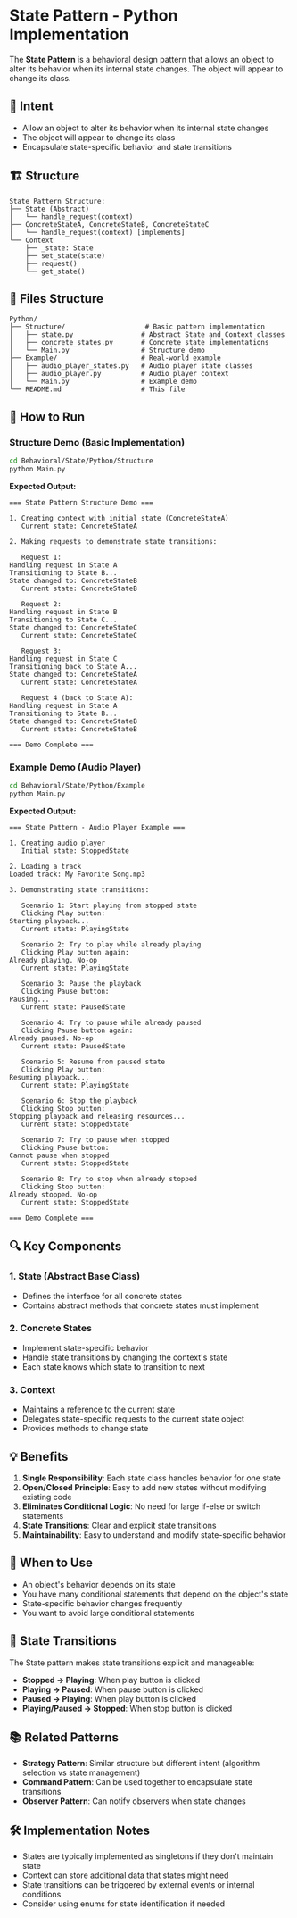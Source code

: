 # State Pattern - Python Implementation

The **State Pattern** is a behavioral design pattern that allows an object to alter its behavior when its internal state changes. The object will appear to change its class.

## 🎯 Intent

- Allow an object to alter its behavior when its internal state changes
- The object will appear to change its class
- Encapsulate state-specific behavior and state transitions

## 🏗️ Structure

```
State Pattern Structure:
├── State (Abstract)
│   └── handle_request(context)
├── ConcreteStateA, ConcreteStateB, ConcreteStateC
│   └── handle_request(context) [implements]
└── Context
    ├── _state: State
    ├── set_state(state)
    ├── request()
    └── get_state()
```

## 📁 Files Structure

```
Python/
├── Structure/                    # Basic pattern implementation
│   ├── state.py                 # Abstract State and Context classes
│   ├── concrete_states.py       # Concrete state implementations
│   └── Main.py                  # Structure demo
├── Example/                     # Real-world example
│   ├── audio_player_states.py   # Audio player state classes
│   ├── audio_player.py          # Audio player context
│   └── Main.py                  # Example demo
└── README.md                    # This file
```

## 🚀 How to Run

### Structure Demo (Basic Implementation)

```bash
cd Behavioral/State/Python/Structure
python Main.py
```

**Expected Output:**
```
=== State Pattern Structure Demo ===

1. Creating context with initial state (ConcreteStateA)
   Current state: ConcreteStateA

2. Making requests to demonstrate state transitions:

   Request 1:
Handling request in State A
Transitioning to State B...
State changed to: ConcreteStateB
   Current state: ConcreteStateB

   Request 2:
Handling request in State B
Transitioning to State C...
State changed to: ConcreteStateC
   Current state: ConcreteStateC

   Request 3:
Handling request in State C
Transitioning back to State A...
State changed to: ConcreteStateA
   Current state: ConcreteStateA

   Request 4 (back to State A):
Handling request in State A
Transitioning to State B...
State changed to: ConcreteStateB
   Current state: ConcreteStateB

=== Demo Complete ===
```

### Example Demo (Audio Player)

```bash
cd Behavioral/State/Python/Example
python Main.py
```

**Expected Output:**
```
=== State Pattern - Audio Player Example ===

1. Creating audio player
   Initial state: StoppedState

2. Loading a track
Loaded track: My Favorite Song.mp3

3. Demonstrating state transitions:

   Scenario 1: Start playing from stopped state
   Clicking Play button:
Starting playback...
   Current state: PlayingState

   Scenario 2: Try to play while already playing
   Clicking Play button again:
Already playing. No-op
   Current state: PlayingState

   Scenario 3: Pause the playback
   Clicking Pause button:
Pausing...
   Current state: PausedState

   Scenario 4: Try to pause while already paused
   Clicking Pause button again:
Already paused. No-op
   Current state: PausedState

   Scenario 5: Resume from paused state
   Clicking Play button:
Resuming playback...
   Current state: PlayingState

   Scenario 6: Stop the playback
   Clicking Stop button:
Stopping playback and releasing resources...
   Current state: StoppedState

   Scenario 7: Try to pause when stopped
   Clicking Pause button:
Cannot pause when stopped
   Current state: StoppedState

   Scenario 8: Try to stop when already stopped
   Clicking Stop button:
Already stopped. No-op
   Current state: StoppedState

=== Demo Complete ===
```

## 🔍 Key Components

### 1. State (Abstract Base Class)
- Defines the interface for all concrete states
- Contains abstract methods that concrete states must implement

### 2. Concrete States
- Implement state-specific behavior
- Handle state transitions by changing the context's state
- Each state knows which state to transition to next

### 3. Context
- Maintains a reference to the current state
- Delegates state-specific requests to the current state object
- Provides methods to change state

## 💡 Benefits

1. **Single Responsibility**: Each state class handles behavior for one state
2. **Open/Closed Principle**: Easy to add new states without modifying existing code
3. **Eliminates Conditional Logic**: No need for large if-else or switch statements
4. **State Transitions**: Clear and explicit state transitions
5. **Maintainability**: Easy to understand and modify state-specific behavior

## 🎯 When to Use

- An object's behavior depends on its state
- You have many conditional statements that depend on the object's state
- State-specific behavior changes frequently
- You want to avoid large conditional statements

## 🔄 State Transitions

The State pattern makes state transitions explicit and manageable:

- **Stopped → Playing**: When play button is clicked
- **Playing → Paused**: When pause button is clicked
- **Paused → Playing**: When play button is clicked
- **Playing/Paused → Stopped**: When stop button is clicked

## 📚 Related Patterns

- **Strategy Pattern**: Similar structure but different intent (algorithm selection vs state management)
- **Command Pattern**: Can be used together to encapsulate state transitions
- **Observer Pattern**: Can notify observers when state changes

## 🛠️ Implementation Notes

- States are typically implemented as singletons if they don't maintain state
- Context can store additional data that states might need
- State transitions can be triggered by external events or internal conditions
- Consider using enums for state identification if needed
